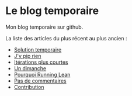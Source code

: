 # Le blog temporaire

Mon blog temporaire sur github.

La liste des articles du plus récent au plus ancien :

* [Solution temporaire](/articles/solution-temporaire.md)
* [J'y pip rien](/articles/j-y-pip-rien.md)
* [Itérations plus courtes](/articles/iteration-plus-courtes.md)
* [Un dimanche](/articles/un-dimanche.md)
* [Pourquoi Running Lean](/articles/pourquoi-running-lean.md)
* [Pas de commentaires](/articles/pas-de-commentaires.md)
* [Contribution](/articles/contribution.md)
